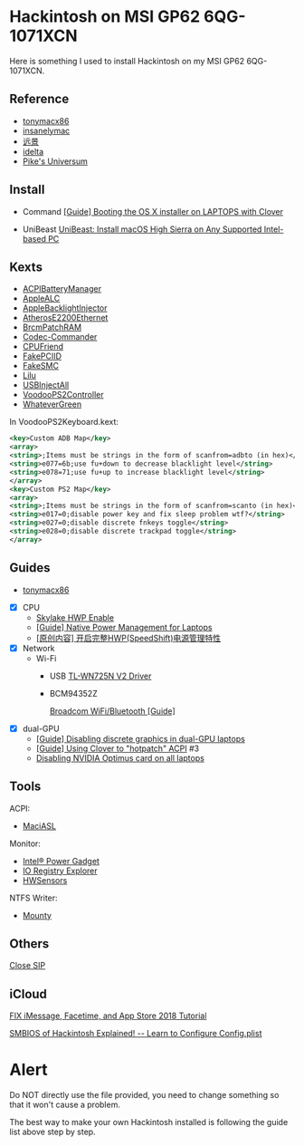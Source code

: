 # Hackintosh on MSI GP62 6QG-1071XCN
Here is something I used to install Hackintosh on my MSI GP62 6QG-1071XCN.

## Reference

- [tonymacx86](http://tonymacx86.com)
- [insanelymac](http://www.insanelymac.com)
- [远景](http://bbs.pcbeta.com)
- [idelta](https://www.idelta.info)
- [Pike's Universum](https://pikeralpha.wordpress.com)

## Install
- Command
[[Guide] Booting the OS X installer on LAPTOPS with Clover](https://www.tonymacx86.com/threads/guide-booting-the-os-x-installer-on-laptops-with-clover.148093/)

- UniBeast
[UniBeast: Install macOS High Sierra on Any Supported Intel-based PC](https://www.tonymacx86.com/threads/unibeast-install-macos-high-sierra-on-any-supported-intel-based-pc.235474/)

## Kexts

- [ACPIBatteryManager](https://github.com/RehabMan/OS-X-ACPI-Battery-Driver)
- [AppleALC](https://github.com/vit9696/AppleALC)
- [AppleBacklightInjector](https://www.tonymacx86.com/threads/guide-laptop-backlight-control-using-applebacklightinjector-kext.218222/)
- [AtherosE2200Ethernet](https://github.com/Mieze/AtherosE2200Ethernet)
- [BrcmPatchRAM](https://github.com/RehabMan/OS-X-BrcmPatchRAM)
- [Codec-Commander](https://github.com/RehabMan/EAPD-Codec-Commander)
- [CPUFriend](https://github.com/PMheart/CPUFriend)
- [FakePCIID](https://github.com/RehabMan/OS-X-Fake-PCI-ID)
- [FakeSMC](https://bitbucket.org/RehabMan/os-x-fakesmc-kozlek/downloads/)
- [Lilu](https://github.com/acidanthera/Lilu)
- [USBInjectAll](https://github.com/RehabMan/OS-X-USB-Inject-All)
- [VoodooPS2Controller](https://github.com/RehabMan/OS-X-Voodoo-PS2-Controller)
- [WhateverGreen](https://github.com/acidanthera/WhateverGreen)

In VoodooPS2Keyboard.kext:

```xml
<key>Custom ADB Map</key>
<array>
<string>;Items must be strings in the form of scanfrom=adbto (in hex)</string>
<string>e077=6b;use fu+down to decrease blacklight level</string>
<string>e078=71;use fu+up to increase blacklight level</string>
</array>
<key>Custom PS2 Map</key>
<array>
<string>;Items must be strings in the form of scanfrom=scanto (in hex)</string>
<string>e017=0;disable power key and fix sleep problem wtf?</string>
<string>e027=0;disable discrete fnkeys toggle</string>
<string>e028=0;disable discrete trackpad toggle</string>
</array>
```

## Guides
- [tonymacx86](https://www.tonymacx86.com/forums/high-sierra-laptop-support.192/)
- [x] CPU
  - [Skylake HWP Enable](https://www.tonymacx86.com/threads/skylake-hwp-enable.214915/)
  - [[Guide] Native Power Management for Laptops](https://www.tonymacx86.com/threads/guide-native-power-management-for-laptops.175801/)
  - [[原创内容] 开启完整HWP(SpeedShift)电源管理特性](http://bbs.pcbeta.com/viewthread-1737021-1-1.html)
- [x] Network
    - Wi-Fi
        - USB
          [TL-WN725N V2 Driver](https://www.tp-link.com/us/download/TL-WN725N_V2.html#Driver)

        - BCM94352Z

          [Broadcom WiFi/Bluetooth [Guide]](https://www.tonymacx86.com/threads/broadcom-wifi-bluetooth-guide.242423/)
- [x] dual-GPU
    - [[Guide] Disabling discrete graphics in dual-GPU laptops](https://www.tonymacx86.com/threads/guide-disabling-discrete-graphics-in-dual-gpu-laptops.163772/)
    - [[Guide] Using Clover to "hotpatch" ACPI](https://www.tonymacx86.com/threads/guide-using-clover-to-hotpatch-acpi.200137/) #3
    - [Disabling NVIDIA Optimus card on all laptops](https://www.insanelymac.com/forum/forums/topic/295584-disabling-nvidia-optimus-card-on-all-laptops/)

## Tools
ACPI:
- [MaciASL](https://bitbucket.org/RehabMan/os-x-maciasl-patchmatic/downloads/)

Monitor:
- [Intel® Power Gadget](https://software.intel.com/zh-cn/articles/intel-power-gadget-20)
- [IO Registry Explorer](https://developer.apple.com/download/more/)
- [HWSensors](https://github.com/kozlek/HWSensors)

NTFS Writer:
- [Mounty](http://enjoygineering.com/mounty/)

## Others

[Close SIP](https://www.tonymacx86.com/threads/explaining-os-x-el-capitan-security-changes-workarounds-and-current-information.170611/)

## iCloud

[FIX iMessage, Facetime, and App Store 2018 Tutorial](https://www.youtube.com/watch?v=JhA7e26dGgM)

[SMBIOS of Hackintosh Explained! -- Learn to Configure Config.plist](https://www.youtube.com/watch?v=bYELTlMcGsQ)



# Alert

Do NOT directly use the file provided, you need to change something so that it won't cause a problem.

The best way to make your own Hackintosh installed is following the guide list above step by step.
